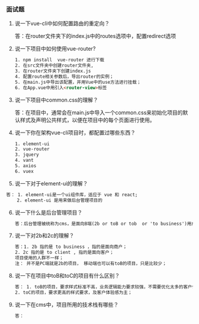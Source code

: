 ### 面试题

1. 说一下<span>vue-cli</span>中如何配置路由的重定向？

   答：在router文件夹下的<span>index.js</span>中的routes选项中，配置redirect选项

2. 说一下项目中如何使用<span>vue-router</span>?

   ```html
   1. npm install  vue-router 进行下载
   2. 在src文件夹中创建router文件夹,
   3. 在router文件夹下创建index.js
   4. 配置route相关参数后，导出router的实例；
   5. 在main.js中导出该配置，并用Vue中的use方法进行挂载；
   6. 在App.vue中用引入<router-view>标签
   ```

3. 说一下项目中<span>common.css</span>的理解？

   答：在项目中，通常会在<span>main.js</span>中导入一个<span>common.css</span>来初始化项目的默认样式及声明公共样式，以便在项目中的每个页面进行使用。

4. 说一下你在架构<span>vue-cli</span>项目时，都配置过哪些东西？

   ```html
   1. element-ui
   2. vue-router
   3. jquery
   4. vant
   5. axios
   6. vuex
   ```

5.  说一下对于element-ui的理解？

   ```HTML
   答： 1. element-ui是一个ui组件库，适应于 vue 和 react;
       2. element-ui 是用来做后台管理项目的
   ```

6. 说一下什么是后台管理项目？

   ```html
   答：后台管理被统称为cms，是面向B端(2b or toB or tob  or 'to business')用户的系统，包含了增删改查，上传，下载，导出，echats图片，及权限管理相关的功能。
   ```

7. 说一下对2b和2c的理解？

   ```html
   答：1. 2b 指的是 to business ，指的是面向商户；
   2. 2c 指的是 to client , 指的是面向客户；
   项目使用的人群不一样；
   注： 并不是PC端就是2b的项目， 移动端也可以有toB的项目，只是比较少；
   ```

8. 说一下在项目中toB和toC的项目有什么区别？

   ```html
   答： 1. toB的项目，要求样式标准不高，业务逻辑能力要求较强，不需要优化太多的客户体验，应该以功能点出发；
   2. toC的项目，要求更高的样式要求，及客户体验感为主；
   ```

9. 说一下在cms中，项目所用的技术栈有哪些？

   ```html
   答： 
   ```

   
